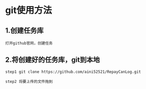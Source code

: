 # git使用方法
## 1.创建任务库
    打开github官网，创建任务

## 2.将创建好的任务库，git到本地
    step1 git clone https://github.com/aini52521/RepayCanLog.git

    step2 将要上传的文件拖到


